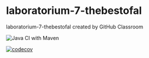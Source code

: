 # laboratorium-7-thebestofal
laboratorium-7-thebestofal created by GitHub Classroom

![Java CI with Maven](https://github.com/testowanieaplikacjijavaug/laboratorium-7-thebestofal/workflows/Java%20CI%20with%20Maven/badge.svg)

[![codecov](https://codecov.io/gh/testowanieaplikacjijavaug/laboratorium-7-thebestofal/branch/master/graph/badge.svg)](https://codecov.io/gh/testowanieaplikacjijavaug/laboratorium-7-thebestofal)
